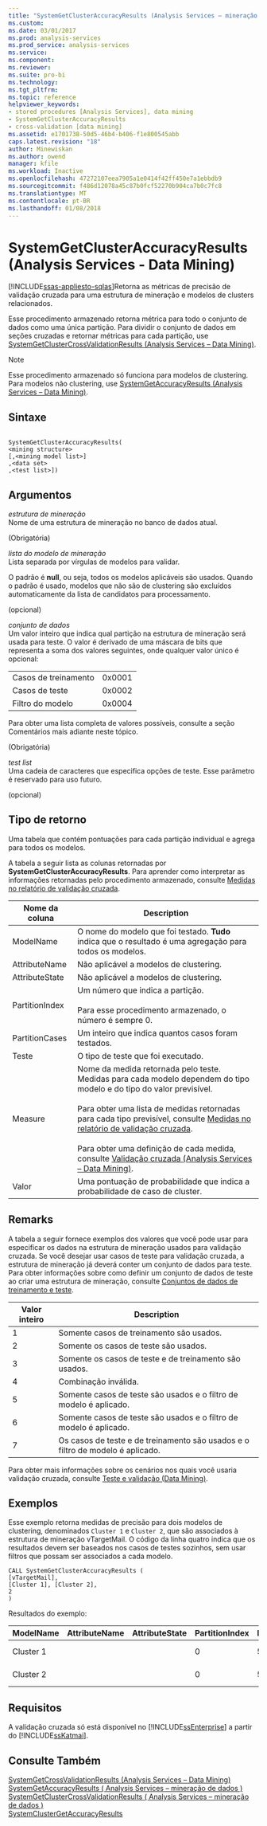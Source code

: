 ```yaml
---
title: "SystemGetClusterAccuracyResults (Analysis Services – mineração de dados) | Microsoft Docs"
ms.custom: 
ms.date: 03/01/2017
ms.prod: analysis-services
ms.prod_service: analysis-services
ms.service: 
ms.component: 
ms.reviewer: 
ms.suite: pro-bi
ms.technology: 
ms.tgt_pltfrm: 
ms.topic: reference
helpviewer_keywords:
- stored procedures [Analysis Services], data mining
- SystemGetClusterAccuracyResults
- cross-validation [data mining]
ms.assetid: e1701738-50d5-46b4-b406-f1e800545abb
caps.latest.revision: "18"
author: Minewiskan
ms.author: owend
manager: kfile
ms.workload: Inactive
ms.openlocfilehash: 47272107eea7905a1e0414f42ff450e7a1ebbdb9
ms.sourcegitcommit: f486d12078a45c87b0fcf52270b904ca7b0c7fc8
ms.translationtype: MT
ms.contentlocale: pt-BR
ms.lasthandoff: 01/08/2018
---
```

# <a name="systemgetclusteraccuracyresults-analysis-services---data-mining"></a>SystemGetClusterAccuracyResults (Analysis Services - Data Mining)
[!INCLUDE[ssas-appliesto-sqlas](../../includes/ssas-appliesto-sqlas.md)]Retorna as métricas de precisão de validação cruzada para uma estrutura de mineração e modelos de clusters relacionados.  
  
 Esse procedimento armazenado retorna métrica para todo o conjunto de dados como uma única partição. Para dividir o conjunto de dados em seções cruzadas e retornar métricas para cada partição, use [SystemGetClusterCrossValidationResults &#40;Analysis Services – Data Mining&#41;](../../analysis-services/data-mining/systemgetclustercrossvalidationresults-analysis-services-data-mining.md).  
  
> [!NOTE]  
>  Esse procedimento armazenado só funciona para modelos de clustering. Para modelos não clustering, use [SystemGetAccuracyResults &#40;Analysis Services – Data Mining&#41;](../../analysis-services/data-mining/systemgetaccuracyresults-analysis-services-data-mining.md).  
  
## <a name="syntax"></a>Sintaxe  
  
```  
  
SystemGetClusterAccuracyResults(  
<mining structure>   
[,<mining model list>]  
,<data set>  
,<test list>])  
```  
  
## <a name="arguments"></a>Argumentos  
 *estrutura de mineração*  
 Nome de uma estrutura de mineração no banco de dados atual.  
  
 (Obrigatória)  
  
 *lista do modelo de mineração*  
 Lista separada por vírgulas de modelos para validar.  
  
 O padrão é **null**, ou seja, todos os modelos aplicáveis são usados. Quando o padrão é usado, modelos que não são de clustering são excluídos automaticamente da lista de candidatos para processamento.  
  
 (opcional)  
  
 *conjunto de dados*  
 Um valor inteiro que indica qual partição na estrutura de mineração será usada para teste. O valor é derivado de uma máscara de bits que representa a soma dos valores seguintes, onde qualquer valor único é opcional:  
  
|||  
|-|-|  
|Casos de treinamento|0x0001|  
|Casos de teste|0x0002|  
|Filtro do modelo|0x0004|  
  
 Para obter uma lista completa de valores possíveis, consulte a seção Comentários mais adiante neste tópico.  
  
 (Obrigatória)  
  
 *test list*  
 Uma cadeia de caracteres que especifica opções de teste. Esse parâmetro é reservado para uso futuro.  
  
 (opcional)  
  
## <a name="return-type"></a>Tipo de retorno  
 Uma tabela que contém pontuações para cada partição individual e agrega para todos os modelos.  
  
 A tabela a seguir lista as colunas retornadas por **SystemGetClusterAccuracyResults**. Para aprender como interpretar as informações retornadas pelo procedimento armazenado, consulte [Medidas no relatório de validação cruzada](../../analysis-services/data-mining/measures-in-the-cross-validation-report.md).  
  
|Nome da coluna|Description|  
|-----------------|-----------------|  
|ModelName|O nome do modelo que foi testado. **Tudo** indica que o resultado é uma agregação para todos os modelos.|  
|AttributeName|Não aplicável a modelos de clustering.|  
|AttributeState|Não aplicável a modelos de clustering.|  
|PartitionIndex|Um número que indica a partição.<br /><br /> Para esse procedimento armazenado, o número é sempre 0.|  
|PartitionCases|Um inteiro que indica quantos casos foram testados.|  
|Teste|O tipo de teste que foi executado.|  
|Measure|Nome da medida retornada pelo teste. Medidas para cada modelo dependem do tipo modelo e do tipo do valor previsível.<br /><br /> Para obter uma lista de medidas retornadas para cada tipo previsível, consulte [Medidas no relatório de validação cruzada](../../analysis-services/data-mining/measures-in-the-cross-validation-report.md).<br /><br /> Para obter uma definição de cada medida, consulte [Validação cruzada &#40;Analysis Services – Data Mining&#41;](../../analysis-services/data-mining/cross-validation-analysis-services-data-mining.md).|  
|Valor|Uma pontuação de probabilidade que indica a probabilidade de caso de cluster.|  
  
## <a name="remarks"></a>Remarks  
 A tabela a seguir fornece exemplos dos valores que você pode usar para especificar os dados na estrutura de mineração usados para validação cruzada. Se você desejar usar casos de teste para validação cruzada, a estrutura de mineração já deverá conter um conjunto de dados para teste. Para obter informações sobre como definir um conjunto de dados de teste ao criar uma estrutura de mineração, consulte [Conjuntos de dados de treinamento e teste](../../analysis-services/data-mining/training-and-testing-data-sets.md).  
  
|Valor inteiro|Description|  
|-------------------|-----------------|  
|1|Somente casos de treinamento são usados.|  
|2|Somente os casos de teste são usados.|  
|3|Somente os casos de teste e de treinamento são usados.|  
|4|Combinação inválida.|  
|5|Somente casos de teste são usados e o filtro de modelo é aplicado.|  
|6|Somente casos de teste são usados e o filtro de modelo é aplicado.|  
|7|Os casos de teste e de treinamento são usados e o filtro de modelo é aplicado.|  
  
 Para obter mais informações sobre os cenários nos quais você usaria validação cruzada, consulte [Teste e validação &#40;Data Mining&#41;](../../analysis-services/data-mining/testing-and-validation-data-mining.md).  
  
## <a name="examples"></a>Exemplos  
 Esse exemplo retorna medidas de precisão para dois modelos de clustering, denominados `Cluster 1` e `Cluster 2`, que são associados à estrutura de mineração vTargetMail. O código da linha quatro indica que os resultados devem ser baseados nos casos de testes sozinhos, sem usar filtros que possam ser associados a cada modelo.  
  
```  
CALL SystemGetClusterAccuracyResults (  
[vTargetMail],  
[Cluster 1], [Cluster 2],  
2  
)  
```  
  
 Resultados do exemplo:  
  
|ModelName|AttributeName|AttributeState|PartitionIndex|PartitionSize|Teste|Medida|Valor|  
|---------------|-------------------|--------------------|--------------------|-------------------|----------|-------------|-----------|  
|Cluster 1|||0|5545|Clustering|Probabilidade de caso|0.796514342249313|  
|Cluster 2|||0|5545|Clustering|Probabilidade de caso|0.732122471228572|  
  
## <a name="requirements"></a>Requisitos  
 A validação cruzada só está disponível no [!INCLUDE[ssEnterprise](../../includes/ssenterprise-md.md)] a partir do [!INCLUDE[ssKatmai](../../includes/sskatmai-md.md)].  
  
## <a name="see-also"></a>Consulte Também  
 [SystemGetCrossValidationResults &#40;Analysis Services – Data Mining&#41;](../../analysis-services/data-mining/systemgetcrossvalidationresults-analysis-services-data-mining.md)   
 [SystemGetAccuracyResults &#40; Analysis Services – mineração de dados &#41;](../../analysis-services/data-mining/systemgetaccuracyresults-analysis-services-data-mining.md)   
 [SystemGetClusterCrossValidationResults &#40; Analysis Services – mineração de dados &#41;](../../analysis-services/data-mining/systemgetclustercrossvalidationresults-analysis-services-data-mining.md)   
 [SystemClusterGetAccuracyResults](../../analysis-services/data-mining/systemgetclusteraccuracyresults-analysis-services-data-mining.md)  
  
  
